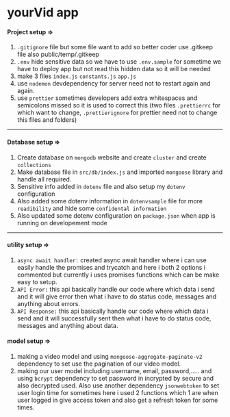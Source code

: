 # yourVid app

#### Project setup =>
1. `.gitignore` file but some file want to add so better coder use .gitkeep file also public/temp/.gitkeep
2. `.env` hide sensitive data so we have to use `.env.sample` for sometime we have to deploy app but not read this hidden data so it will be needed
3. make 3 files `index.js` `constants.js` `app.js`
4. use `nodemon` devdependency for server need not to restart again and again.
5. use `prettier` sometimes developers add extra whitespaces and semicolons missed so it is used to correct this (two files `.prettierrc` for which want to change, `.prettierignore` for prettier need not to change this files and folders)

<hr>

#### Database setup =>
1. Create database on `mongodb` website and create `cluster` and create `collections`
2. Make database file in `src/db/index.js` and imported `mongoose` library and handle all required.
3. Sensitive info added in `dotenv` file and also setup my `dotenv` configuration
4. Also added some dotenv information in `dotenvsample` file for more `readibility` and hide some `confidental information`
5. Also updated some dotenv configuration on `package.json` when app is running on developement mode

<hr>

#### utility setup =>
1. `async await handler:` created async await handler where i can use easily handle the promises and trycatch and here i both 2 options i commented but currently i uses promises functions which can be make easy to setup.
2. `API Error:` this api basically handle our code where which data i send and it will give error then what i have to do status code, messages and anything about errors.
3. `API Response:` this api basically handle our code where which data i send and it will successfully sent then what i have to do status code, messages and anything about data.

#### model setup =>
1. making a video model and using `mongoose-aggregate-paginate-v2` dependency to set use the pagination of our video model.
2. making our user model including username, email, password,..... and using `bcrypt` dependency to set password in incrypted by secure and also decrypted used. Also use another dependency `jsonwebtoken` to set user login time for sometimes here i used 2 functions which 1 are when user logged in give access token and also get a refresh token for some times.